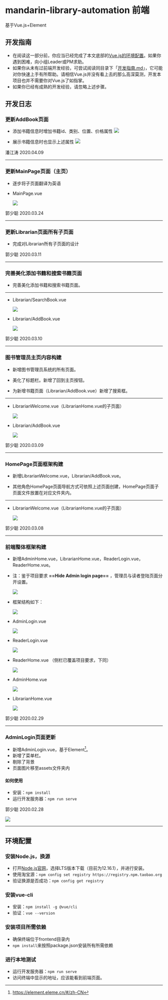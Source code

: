 # mandarin-library-automation 前端

基于Vue.js+Element

## 开发指南

- 在阅读这一部分前，你应当已经完成了本文底部的[Vue.js的环境配置](#环境配置)。如果你遇到困难，向小组Leader或PM求助。
- 如果你从未有过前端开发经验，可尝试阅读同目录下「[开发指南.md](./开发指南.md)」，它可能对你快速上手有所帮助。请相信Vue.js并没有看上去的那么高深莫测，开发本项目也并不需要你对Vue.js了如指掌。
- 如果你已经有成熟的开发经验，请忽略上述步骤。


## 开发日志

### 更新AddBook页面

- 添加书籍信息时增加书籍id、类别、位置、价格属性
  ![](https://raw.githubusercontent.com/MofasJang/my-space/master/addbook.png)

- 展示书籍信息时也显示上述属性
  ![](https://raw.githubusercontent.com/MofasJang/my-space/master/showmessage.png)

潘江涛
2020.04.09

------

### 更新MainPage页面（主页）

- 逐步将子页面翻译为英语

- MainPage.vue

  ![](https://pic.guoshaocong.cn/uploads/small/a324dacff84a51bf2e57f40aa203467e.jpg)

郭少聪
2020.03.24

------

### 更新Librarian页面所有子页面

- 完成对Librarian所有子页面的设计

郭少聪
2020.03.11

------

### 完善美化添加书籍和搜索书籍页面

- 完善美化添加书籍和搜索书籍页面。

------

- Librarian/SearchBook.vue

  ![](https://pic.guoshaocong.cn/uploads/small/5156f797e21fda67be7ffb77258444dc.jpg)

- Librarian/AddBook.vue

  ![](https://pic.guoshaocong.cn/uploads/small/5a079641693923bad4d69edf282969de.jpg)
  

郭少聪
2020.03.10

------

### 图书管理员主页内容构建

- 新增图书管理员系统的所有页面。

- 美化了标题栏。新增了回到主页按钮。

- 为新增书籍页面（Librarian/AddBook.vue）新增了搜索框。

------

- LibrarianWelcome.vue（LibrarianHome.vue的子页面）

  ![](https://pic.guoshaocong.cn/uploads/small/16db7c5cb55fc29e40542200b1d84c33.jpg)

- Librarian/AddBook.vue

  ![](https://pic.guoshaocong.cn/uploads/small/8bba48fa7a26059e6354363c958c748a.jpg)
  

郭少聪
2020.03.09

------


### HomePage页面框架构建

- 新增LibrarianWelcome.vue，Librarian/AddBook.vue。

- 其他角色HomePage页面导航方式可依照上述页面创建，HomePage页面子页面文件放置在对应文件夹内。

------


- LibrarianWelcome.vue（LibrarianHome.vue的子页面）

  ![](https://pic.guoshaocong.cn/uploads/small/4f03ad0b45355e9435a32e6ca7e0206d.jpg)
  

郭少聪
2020.03.08

------

### 前端整体框架构建

- 新增AdminHome.vue，LibrarianHome.vue，ReaderLogin.vue，ReaderHome.vue。

- 注：鉴于项目要求 **==Hide Admin login page==** ，管理员与读者登陆页面分开设置。

  ![](https://pic.guoshaocong.cn/uploads/big/17867e1089c040ed539e688ea980fe63.jpg)

- 框架结构如下：

  ![](https://pic.guoshaocong.cn/uploads/small/7da58cd82113e1f7e0b2ddc93053e1ba.jpg)
  
- AdminLogin.vue

  ![](https://pic.guoshaocong.cn/uploads/small/09d8ec3b7801d12787a732ccee45a7e5.jpg)
  
- ReaderLogin.vue

  ![](https://pic.guoshaocong.cn/uploads/small/89464bbdc0f4ad66b3a068742dd55825.jpg)
  
- ReaderHome.vue （侧栏已覆盖项目要求，下同）

  ![](https://pic.guoshaocong.cn/uploads/small/68bfc903d8dd4e45375f7e124aad4528.jpg)

- AdminHome.vue

  ![](https://pic.guoshaocong.cn/uploads/small/49cc6c76615dfb769e4d69273abdccae.jpg)

- LibrarianHome.vue

  ![](https://pic.guoshaocong.cn/uploads/small/6c9d696c6870515f62a97d1a5b1b14f7.jpg)

郭少聪
2020.02.29

------


### AdminLogin页面更新

- 新增AdminLogin.vue，基于Element[^1]。
- 新增了菜单栏。
- 剔除了背景
- 页面图片移至assets文件夹内

[^1]: https://element.eleme.cn/#/zh-CN

#### 如何使用

- 安装：`npm install`
- 运行开发服务器：`npm run serve`

郭少聪
2020.02.28

<img src="https://pic.guoshaocong.cn/uploads/small/01c984ecd3ddd480dd1ceba3c50cf8fa.jpg">

------


## 环境配置

### 安装Node.js，换源

- 打开[Node.js官网](https://nodejs.org/en/)，选择LTS版本下载（目前为12.16.1），并进行安装。
- 使用淘宝源：`npm config set registry https://registry.npm.taobao.org`
- 验证换源是否成功：`npm config get registry`

### 安装vue-cli

- 安装：`npm install -g @vue/cli`
- 验证：`vue --version`

### 安装项目所需依赖

- 确保终端位于frontend目录内
- `npm install`来按照package.json安装所有所需依赖

### 进行本地测试

- 运行开发服务器：`npm run serve`
- 访问终端中显示的地址，应该能看到前端页面。
